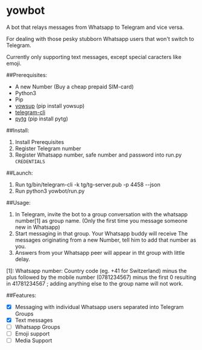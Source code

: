 # yowbot
A bot that relays messages from Whatsapp to Telegram and vice versa.

For dealing with those pesky stubborn Whatsapp users that won't switch to Telegram.

Currently only supporting text messages, except special caracters like emoji.

##Prerequisites:
* A new Number (Buy a cheap prepaid SIM-card)
* Python3
* Pip
* [yowsup](https://github.com/tgalal/yowsup) (pip install yowsup)
* [telegram-cli](https://github.com/vysheng/tg)
* [pytg](https://github.com/luckydonald/pytg) (pip install pytg)

##Install:
1. Install Prerequisites
2. Register Telegram number
3. Register Whatsapp number, safe number and password into run.py `CREDENTIALS`

##Launch:
1. Run tg/bin/telegram-cli -k tg/tg-server.pub -p 4458 --json
2. Run python3 yowbot/run.py

##Usage:
1. In Telegram, invite the bot to a group conversation with the whatsapp number[1] as group name. (Only the first time you message someone new in Whatsapp)
2. Start messaging in that group. Your Whatsapp buddy will receive The messages originating from a new Number, tell him to add that number as you.
3. Answers from your Whatsapp peer will appear in tht group with little delay.

[1]: Whatsapp number: Country code (eg. +41 for Switzerland) minus the plus followed by the mobile number (0781234567)  minus the first 0 resulting in 41781234567 ; adding anything else to the group name will not work.

##Features:
* [x] Messaging with individual Whatsapp users separated into Telegram Groups
* [x] Text messages
* [ ] Whatsapp Groups
* [ ] Emoji support
* [ ] Media Support
